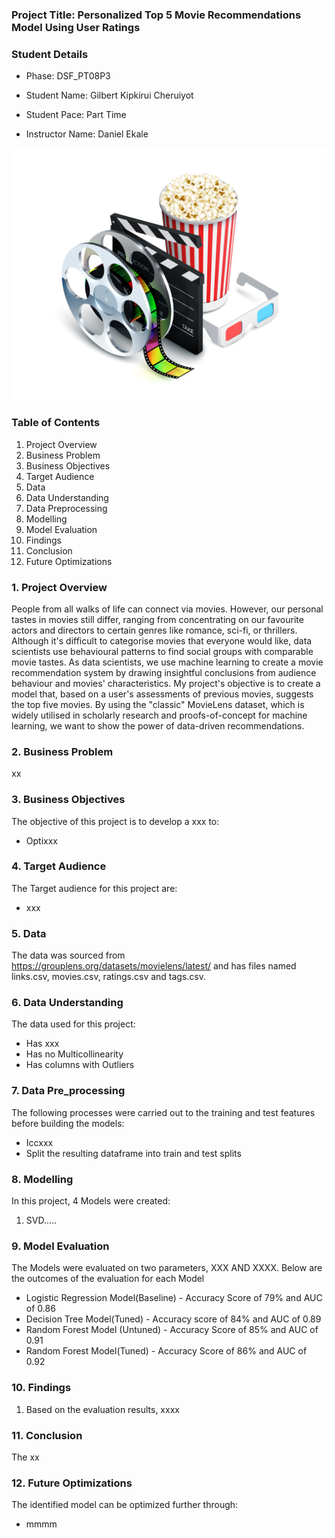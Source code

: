 ### Project Title: Personalized Top 5 Movie Recommendations Model Using User Ratings

### Student Details

* Phase: DSF_PT08P3

* Student Name: Gilbert Kipkirui Cheruiyot
  
* Student Pace: Part Time
  
* Instructor Name: Daniel Ekale

![movie data erd](https://github.com/gkipkirui1/DSF-PT08P4-Movie_Recommendation-Project_GKC/blob/main/Images/12713.jpg)

### Table of Contents
1. Project Overview
2. Business Problem
3. Business Objectives
4. Target Audience
5. Data
6. Data Understanding
7. Data Preprocessing
8. Modelling
9. Model Evaluation
10. Findings
11. Conclusion
12. Future Optimizations

### 1. Project Overview
People from all walks of life can connect via movies. However, our personal tastes in movies still differ, ranging from concentrating on our favourite actors and directors to certain genres like romance, sci-fi, or thrillers. Although it's difficult to categorise movies that everyone would like, data scientists use behavioural patterns to find social groups with comparable movie tastes. As data scientists, we use machine learning to create a movie recommendation system by drawing insightful conclusions from audience behaviour and movies' characteristics. My project's objective is to create a model that, based on a user's assessments of previous movies, suggests the top five movies. By using the "classic" MovieLens dataset, which is widely utilised in scholarly research and proofs-of-concept for machine learning, we want to show the power of data-driven recommendations.

### 2. Business Problem
xx

### 3. Business Objectives
The objective of this project is to develop a xxx to:
* Optixxx


### 4. Target Audience
The Target audience for this project are:
* xxx
    
### 5. Data
The data was sourced from https://grouplens.org/datasets/movielens/latest/ and has files named links.csv, movies.csv, ratings.csv and tags.csv. 

### 6. Data Understanding
The data used for this project:
* Has xxx
* Has no Multicollinearity
* Has columns with Outliers

### 7. Data Pre_processing
The following processes were carried out to the training and test features before building the models:
* Iccxxx
* Split the resulting dataframe into train and test splits


### 8. Modelling
In this project, 4 Models were created:
1. SVD.....

### 9. Model Evaluation
The Models were evaluated on two parameters, XXX AND XXXX. Below are the outcomes of the evaluation for each Model
* Logistic Regression Model(Baseline) - Accuracy Score of 79% and AUC of 0.86
* Decision Tree Model(Tuned) - Accuracy score of 84% and AUC of 0.89
* Random Forest Model (Untuned) - Accuracy Score of 85% and AUC of 0.91
* Random Forest Model(Tuned) - Accuracy Score of 86% and  AUC of 0.92

### 10. Findings
1. Based on the evaluation results, xxxx


### 11. Conclusion
The xx

### 12. Future Optimizations
The identified model can be optimized further through:

* mmmm





